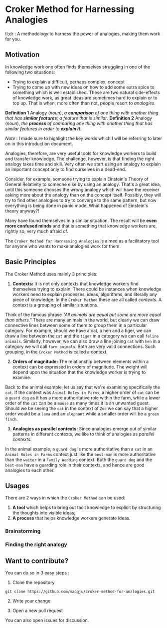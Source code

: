 # Croker Method for Harnessing Analogies
tl;dr : A methodology to harness the power of analogies, making them work for you.

## Motivation
In knowledge work one often finds themselves struggling in one of the following two situations:
  * Trying to explain a difficult, perhaps complex, concept
  * Trying to come up with new ideas on how to add some extra spice to something which is well established.
These are two natural side-effects of knowledge work, as great ideas are sometimes hard to explain or to top up. That is when, more often than not, people resort to *analogies*.

**Definition 1** Analogy (*noun*), *a **comparison** of one thing with another thing that has **similar features**; a feature that is similar*.
**Definition 2** Analogy (*noun*), *the **process** of comparing one thing with another thing that has similar features in order to **explain it***.

*Note* : I made sure to highlight the key words which I will be referring to later on in this introduction document.

Analogies, therefore, are very useful tools for knowledge workers to build and transfer knowledge. The challenge, however, is that finding the right analogy takes time and skill. Very often we start using an analogy to explain an important concept only to find ourselves in a dead-end.
 
Consider, for example, someone trying to explain Einstein's Theory of General Relativity to someone else by using an analogy. That's a great idea, until this someone chooses the *wrong* analogy which will have the receiver asking more about the analogy than on the concept itself. Possibly, they will try to find other analogies to try to converge to the same pattern, but now everything is being done in panic mode. What happened of Einstein's theory anyway?!

Many have found themselves in a similar situation. The result will be **even more confused minds** and that is something that knowledge workers are, rightly so, very much afraid of.

The ``Croker Method for Harnessing Analogies`` is aimed as a facilitatory tool for anyone who wants to make analogies work for them.

## Basic Principles

The Croker Method uses mainly 3 principles:

1. **Contexts:** It is not only contexts that knowledge workers find themselves trying to explain. There could be instances when knowledge workers need to explain processes, ideas, algorithms, and literally any piece of knowledge. In the ``Croker Method`` these are all called *contexts*. A context is a grouping of similar situations. 

Think of the famous phrase *"All animals are equal but some are more equal than others."* There are many animals in the world, but clearly we can draw connective lines between some of them to group them in a particular category. For example, should we have a cat, a hen and a tiger, we can draw a line between the ``cat`` and the ``tiger`` in a category we can call ``feline animals``. Similarly, however, we can also draw a line joining ``cat`` with ``hen`` in a category we will call ``farm animals``. Both are very valid connections. Such grouping, in the ``Croker Method`` is called a context.

2. **Orders of magnitude:** The relationship between elements within a context can be expressed in orders of magnitude. The weight will depend upon the situation that the knowledge worker is trying to examine.

Back to the animal example, let us say that we're examining specifically the ``cat``. If the context was ``Animal Roles in Farms``, a higher order of ``cat`` can be a ``guard dog`` as it has a more authoritative role within the farm, while a lower order of the ``cat`` can be a ``mouse`` as many times it is an unwanted guest. Should we be seeing the ``cat`` in the context of ``Zoo`` we can say that a higher order would be a ``lama`` and an ``elephant`` while a smaller order will be a ``green finch``.

3. **Analogies as parallel contexts:** Since analogies emerge out of similar patterns in different contexts, we like to think of analogies as *parallel contexts*.

In the animal example, a ``guard dog`` is more authoritative than a ``cat`` in an ``Animal Roles in Farms`` context just like the ``best-man`` is more authoritative than the ``waiter`` in a ``Family Wedding`` context. Both the ``guard dog`` and the ``best-man`` have a guarding role in their contexts, and hence are good analogies to each other.


## Usages

There are 2 ways in which the ``Croker Method`` can be used:

1. **A tool** which helps to bring out tacit knowledge to explicit by structuring the thoughts into visible ideas;
2. **A process** that helps knowledge workers generate ideas.


### Brainstorming
### Finding the right analogy

## Want to contribute?
You can do so in 3 easy steps :


1. Clone the repository

``git clone https://github.com/maqqju/croker-method-for-analogies.git``

2. Write your change

3. Open a new pull request


You can also open issues for discussion.

